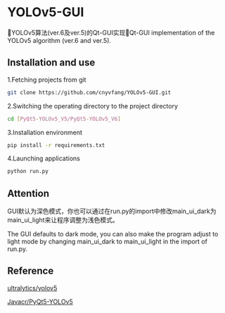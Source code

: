 # YOLOv5-GUI
🎉YOLOv5算法(ver.6及ver.5)的Qt-GUI实现🎉Qt-GUI implementation of the YOLOv5 algorithm (ver.6 and ver.5). 

## Installation and use
<p>1.Fetching projects from git</p>

```bash
git clone https://github.com/cnyvfang/YOLOv5-GUI.git
```

<p>2.Switching the operating directory to the project directory</p>

```bash
cd [PyQt5-YOLOv5_V5/PyQt5-YOLOv5_V6]
```

<p>3.Installation environment</p>

```bash
pip install -r requirements.txt
```

<p>4.Launching applications</p>

```bash
python run.py
```

## Attention

<p>GUI默认为深色模式，你也可以通过在run.py的import中修改main_ui_dark为main_ui_light来让程序调整为浅色模式。</p>
<p>The GUI defaults to dark mode, you can also make the program adjust to light mode by changing main_ui_dark to main_ui_light in the import of run.py.</p>

## Reference
<p><a href="https://github.com/ultralytics/yolov5">ultralytics/yolov5</a></p>
<p><a href="https://github.com/Javacr/PyQt5-YOLOv5">Javacr/PyQt5-YOLOv5</a></p>
